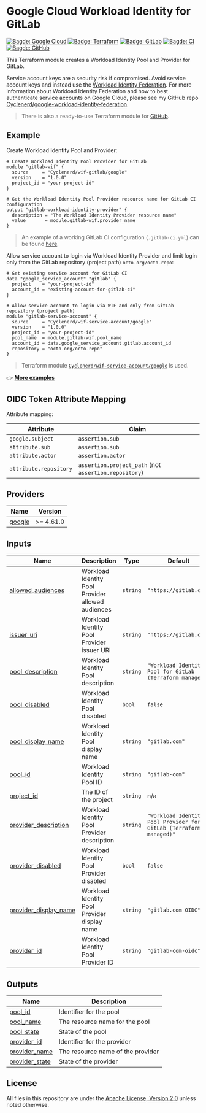 # Google Cloud Workload Identity for GitLab

[![Bagde: Google Cloud](https://img.shields.io/badge/Google%20Cloud-%234285F4.svg?logo=google-cloud&logoColor=white)](https://github.com/Cyclenerd/terraform-google-wif-gitlab#readme)
[![Badge: Terraform](https://img.shields.io/badge/Terraform-%235835CC.svg?logo=terraform&logoColor=white)](https://github.com/Cyclenerd/terraform-google-wif-gitlab#readme)
[![Badge: GitLab](https://img.shields.io/badge/GitLab-FC6D26.svg?logo=gitlab&logoColor=white)](https://github.com/Cyclenerd/terraform-google-wif-gitlab#readme)
[![Bagde: CI](https://github.com/Cyclenerd/terraform-google-wif-gitlab/actions/workflows/ci.yml/badge.svg)](https://github.com/Cyclenerd/terraform-google-wif-gitlab/actions/workflows/ci.yml)
[![Bagde: GitHub](https://img.shields.io/github/license/cyclenerd/terraform-google-wif-gitlab)](https://github.com/Cyclenerd/terraform-google-wif-gitlab/blob/master/LICENSE)

This Terraform module creates a Workload Identity Pool and Provider for GitLab.

Service account keys are a security risk if compromised.
Avoid service account keys and instead use the [Workload Identity Federation](https://cloud.google.com/iam/docs/configuring-workload-identity-federation).
For more information about Workload Identity Federation and how to best authenticate service accounts on Google Cloud, please see my GitHub repo [Cyclenerd/google-workload-identity-federation](https://github.com/Cyclenerd/google-workload-identity-federation#readme).

> There is also a ready-to-use Terraform module for [GitHub](https://github.com/Cyclenerd/terraform-google-wif-github#readme).

## Example

Create Workload Identity Pool and Provider:

```hcl
# Create Workload Identity Pool Provider for GitLab
module "gitlab-wif" {
  source     = "Cyclenerd/wif-gitlab/google"
  version    = "1.0.0"
  project_id = "your-project-id"
}

# Get the Workload Identity Pool Provider resource name for GitLab CI configuration
output "gitlab-workload-identity-provider" {
  description = "The Workload Identity Provider resource name"
  value       = module.gitlab-wif.provider_name
}
```

> An example of a working GitLab CI configuration (`.gitlab-ci.yml`) can be found [here](https://gitlab.com/Cyclenerd/google-workload-identity-federation-for-gitlab/-/blob/master/.gitlab-ci.yml).

Allow service account to login via Workload Identity Provider and limit login only from the GitLab repository (project path) `octo-org/octo-repo`:

```hcl
# Get existing service account for GitLab CI
data "google_service_account" "gitlab" {
  project    = "your-project-id"
  account_id = "existing-account-for-gitlab-ci"
}

# Allow service account to login via WIF and only from GitLab repository (project path)
module "gitlab-service-account" {
  source     = "Cyclenerd/wif-service-account/google"
  version    = "1.0.0"
  project_id = "your-project-id"
  pool_name  = module.gitlab-wif.pool_name
  account_id = data.google_service_account.gitlab.account_id
  repository = "octo-org/octo-repo"
}
```

> Terraform module [`Cyclenerd/wif-service-account/google`](https://github.com/Cyclenerd/terraform-google-wif-service-account) is used.

👉 [**More examples**](https://github.com/Cyclenerd/terraform-google-wif-gitlab/tree/master/examples)

## OIDC Token Attribute Mapping

Attribute mapping:

| Attribute              | Claim                                                 |
|------------------------|-------------------------------------------------------|
| `google.subject`       | `assertion.sub`                                       |
| `attribute.sub`        | `assertion.sub`                                       |
| `attribute.actor`      | `assertion.actor`                                     |
| `attribute.repository` | `assertion.project_path` (not `assertion.repository`) |

<!-- BEGIN_TF_DOCS -->
## Providers

| Name | Version |
|------|---------|
| <a name="provider_google"></a> [google](#provider\_google) | >= 4.61.0 |

## Inputs

| Name | Description | Type | Default | Required |
|------|-------------|------|---------|:--------:|
| <a name="input_allowed_audiences"></a> [allowed\_audiences](#input\_allowed\_audiences) | Workload Identity Pool Provider allowed audiences | `string` | `"https://gitlab.com"` | no |
| <a name="input_issuer_uri"></a> [issuer\_uri](#input\_issuer\_uri) | Workload Identity Pool Provider issuer URI | `string` | `"https://gitlab.com"` | no |
| <a name="input_pool_description"></a> [pool\_description](#input\_pool\_description) | Workload Identity Pool description | `string` | `"Workload Identity Pool for GitLab (Terraform managed)"` | no |
| <a name="input_pool_disabled"></a> [pool\_disabled](#input\_pool\_disabled) | Workload Identity Pool disabled | `bool` | `false` | no |
| <a name="input_pool_display_name"></a> [pool\_display\_name](#input\_pool\_display\_name) | Workload Identity Pool display name | `string` | `"gitlab.com"` | no |
| <a name="input_pool_id"></a> [pool\_id](#input\_pool\_id) | Workload Identity Pool ID | `string` | `"gitlab-com"` | no |
| <a name="input_project_id"></a> [project\_id](#input\_project\_id) | The ID of the project | `string` | n/a | yes |
| <a name="input_provider_description"></a> [provider\_description](#input\_provider\_description) | Workload Identity Pool Provider description | `string` | `"Workload Identity Pool Provider for GitLab (Terraform managed)"` | no |
| <a name="input_provider_disabled"></a> [provider\_disabled](#input\_provider\_disabled) | Workload Identity Pool Provider disabled | `bool` | `false` | no |
| <a name="input_provider_display_name"></a> [provider\_display\_name](#input\_provider\_display\_name) | Workload Identity Pool Provider display name | `string` | `"gitlab.com OIDC"` | no |
| <a name="input_provider_id"></a> [provider\_id](#input\_provider\_id) | Workload Identity Pool Provider ID | `string` | `"gitlab-com-oidc"` | no |

## Outputs

| Name | Description |
|------|-------------|
| <a name="output_pool_id"></a> [pool\_id](#output\_pool\_id) | Identifier for the pool |
| <a name="output_pool_name"></a> [pool\_name](#output\_pool\_name) | The resource name for the pool |
| <a name="output_pool_state"></a> [pool\_state](#output\_pool\_state) | State of the pool |
| <a name="output_provider_id"></a> [provider\_id](#output\_provider\_id) | Identifier for the provider |
| <a name="output_provider_name"></a> [provider\_name](#output\_provider\_name) | The resource name of the provider |
| <a name="output_provider_state"></a> [provider\_state](#output\_provider\_state) | State of the provider |
<!-- END_TF_DOCS -->

## License

All files in this repository are under the [Apache License, Version 2.0](LICENSE) unless noted otherwise.
